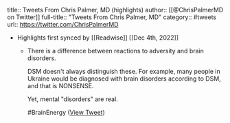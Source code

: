title:: Tweets From Chris Palmer, MD (highlights)
author:: [[@ChrisPalmerMD on Twitter]]
full-title:: "Tweets From Chris Palmer, MD"
category:: #tweets
url:: https://twitter.com/ChrisPalmerMD

- Highlights first synced by [[Readwise]] [[Dec 4th, 2022]]
	- There is a difference between reactions to adversity and brain disorders. 
	  
	  DSM doesn't always distinguish these. For example, many people in Ukraine would be diagnosed with brain disorders according to DSM, and that is NONSENSE. 
	  
	  Yet, mental "disorders" are real. 
	  
	  #BrainEnergy ([View Tweet](https://twitter.com/ChrisPalmerMD/status/1596847333819359232))